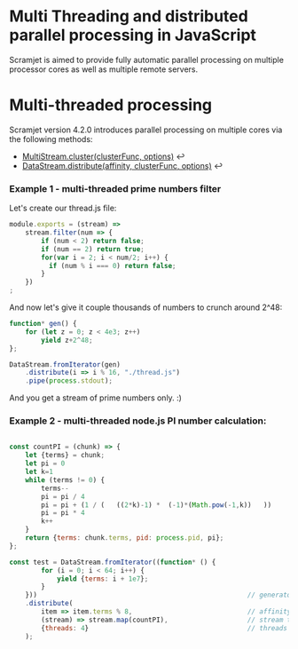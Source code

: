 Multi Threading and distributed parallel processing in JavaScript
===================================================================

Scramjet is aimed to provide fully automatic parallel processing on multiple processor cores as well as multiple remote
servers.

Multi-threaded processing
===========================

Scramjet version 4.2.0 introduces parallel processing on multiple cores via the following methods:

* [MultiStream.cluster(clusterFunc, options)](multi-stream.md#module_ScramjetCore..MultiStream+cluster) ↩︎
* [DataStream.distribute(affinity, clusterFunc, options)](data-stream.md#module_ScramjetCore..DataStream+distribute) ↩︎

### Example 1 - multi-threaded prime numbers filter

Let's create our thread.js file:

```javascript
module.exports = (stream) =>
    stream.filter(num => {
        if (num < 2) return false;
        if (num == 2) return true;
        for(var i = 2; i < num/2; i++) {
          if (num % i === 0) return false;
        }
    })
;
```

And now let's give it couple thousands of numbers to crunch around 2^48:

```javascript
function* gen() {
    for (let z = 0; z < 4e3; z++)
        yield z+2^48;
};

DataStream.fromIterator(gen)
    .distribute(i => i % 16, "./thread.js")
    .pipe(process.stdout);
```

And you get a stream of prime numbers only. :)

### Example 2 - multi-threaded node.js PI number calculation:

```javascript

const countPI = (chunk) => {
    let {terms} = chunk;
    let pi = 0
    let k=1
    while (terms != 0) {
        terms--
        pi = pi / 4
        pi = pi + (1 / (   ((2*k)-1) *  (-1)*(Math.pow(-1,k))   ))
        pi = pi * 4
        k++
    }
    return {terms: chunk.terms, pid: process.pid, pi};
};

const test = DataStream.fromIterator((function* () {
        for (i = 0; i < 64; i++) {
            yield {terms: i + 1e7};
        }
    }))                                                     // generator of the data stream
    .distribute(
        item => item.terms % 8,                             // affinity function explains which thread should the app go to
        (stream) => stream.map(countPI),                    // stream tranform to perform in threads
        {threads: 4}                                        // threads to spawn
    );

```
